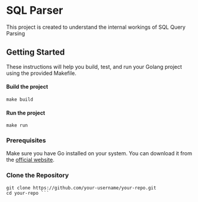# SQL Parser

This project is created to understand the internal workings of SQL Query Parsing 

## Getting Started

These instructions will help you build, test, and run your Golang project using the provided Makefile. 

#### Build the project 
```make build```

#### Run the project
```make run```

### Prerequisites

Make sure you have Go installed on your system. You can download it from the [official website](https://golang.org/dl/).

### Clone the Repository

```shell
git clone https://github.com/your-username/your-repo.git
cd your-repo ```
